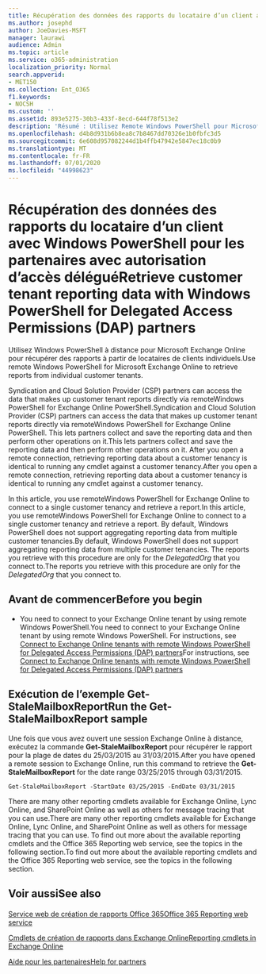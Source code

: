 ```yaml
---
title: Récupération des données des rapports du locataire d’un client avec Windows PowerShell pour les partenaires avec autorisation d’accès délégué
ms.author: josephd
author: JoeDavies-MSFT
manager: laurawi
audience: Admin
ms.topic: article
ms.service: o365-administration
localization_priority: Normal
search.appverid:
- MET150
ms.collection: Ent_O365
f1.keywords:
- NOCSH
ms.custom: ''
ms.assetid: 893e5275-30b3-433f-8ecd-644f78f513e2
description: 'Résumé : Utilisez Remote Windows PowerShell pour Microsoft Exchange Online pour récupérer des rapports à partir de locataires de clients individuels.'
ms.openlocfilehash: d4b8d931b6b8ea8c7b8467dd70326e1b0fbfc3d5
ms.sourcegitcommit: 6e608d957082244d1b4ffb47942e5847ec18c0b9
ms.translationtype: MT
ms.contentlocale: fr-FR
ms.lasthandoff: 07/01/2020
ms.locfileid: "44998623"
---
```

# <a name="retrieve-customer-tenant-reporting-data-with-windows-powershell-for-delegated-access-permissions-dap-partners"></a><span data-ttu-id="50aec-103">Récupération des données des rapports du locataire d’un client avec Windows PowerShell pour les partenaires avec autorisation d’accès délégué</span><span class="sxs-lookup"><span data-stu-id="50aec-103">Retrieve customer tenant reporting data with Windows PowerShell for Delegated Access Permissions (DAP) partners</span></span>

<span data-ttu-id="50aec-104">Utilisez Windows PowerShell à distance pour Microsoft Exchange Online pour récupérer des rapports à partir de locataires de clients individuels.</span><span class="sxs-lookup"><span data-stu-id="50aec-104">Use remote Windows PowerShell for Microsoft Exchange Online to retrieve reports from individual customer tenants.</span></span>
  
<span data-ttu-id="50aec-105">Syndication and Cloud Solution Provider (CSP) partners can access the data that makes up customer tenant reports directly via remoteWindows PowerShell for Exchange Online PowerShell.</span><span class="sxs-lookup"><span data-stu-id="50aec-105">Syndication and Cloud Solution Provider (CSP) partners can access the data that makes up customer tenant reports directly via remoteWindows PowerShell for Exchange Online PowerShell.</span></span> <span data-ttu-id="50aec-106">This lets partners collect and save the reporting data and then perform other operations on it.</span><span class="sxs-lookup"><span data-stu-id="50aec-106">This lets partners collect and save the reporting data and then perform other operations on it.</span></span> <span data-ttu-id="50aec-107">After you open a remote connection, retrieving reporting data about a customer tenancy is identical to running any cmdlet against a customer tenancy.</span><span class="sxs-lookup"><span data-stu-id="50aec-107">After you open a remote connection, retrieving reporting data about a customer tenancy is identical to running any cmdlet against a customer tenancy.</span></span>
  
<span data-ttu-id="50aec-108">In this article, you use remoteWindows PowerShell for Exchange Online to connect to a single customer tenancy and retrieve a report.</span><span class="sxs-lookup"><span data-stu-id="50aec-108">In this article, you use remoteWindows PowerShell for Exchange Online to connect to a single customer tenancy and retrieve a report.</span></span> <span data-ttu-id="50aec-109">By default, Windows PowerShell does not support aggregating reporting data from multiple customer tenancies.</span><span class="sxs-lookup"><span data-stu-id="50aec-109">By default, Windows PowerShell does not support aggregating reporting data from multiple customer tenancies.</span></span> <span data-ttu-id="50aec-110">The reports you retrieve with this procedure are only for the  _DelegatedOrg_ that you connect to.</span><span class="sxs-lookup"><span data-stu-id="50aec-110">The reports you retrieve with this procedure are only for the  _DelegatedOrg_ that you connect to.</span></span>
  
 
## <a name="before-you-begin"></a><span data-ttu-id="50aec-111">Avant de commencer</span><span class="sxs-lookup"><span data-stu-id="50aec-111">Before you begin</span></span>

- <span data-ttu-id="50aec-112">You need to connect to your Exchange Online tenant by using remote Windows PowerShell.</span><span class="sxs-lookup"><span data-stu-id="50aec-112">You need to connect to your Exchange Online tenant by using remote Windows PowerShell.</span></span> <span data-ttu-id="50aec-113">For instructions, see [Connect to Exchange Online tenants with remote Windows PowerShell for Delegated Access Permissions (DAP) partners](connect-to-exchange-online-tenants-with-remote-windows-powershell-for-delegated.md)</span><span class="sxs-lookup"><span data-stu-id="50aec-113">For instructions, see [Connect to Exchange Online tenants with remote Windows PowerShell for Delegated Access Permissions (DAP) partners](connect-to-exchange-online-tenants-with-remote-windows-powershell-for-delegated.md)</span></span>
    
## <a name="run-the-get-stalemailboxreport-sample"></a><span data-ttu-id="50aec-114">Exécution de l’exemple Get-StaleMailboxReport</span><span class="sxs-lookup"><span data-stu-id="50aec-114">Run the Get-StaleMailboxReport sample</span></span>

<span data-ttu-id="50aec-115">Une fois que vous avez ouvert une session Exchange Online à distance, exécutez la commande **Get-StaleMailboxReport** pour récupérer le rapport pour la plage de dates du 25/03/2015 au 31/03/2015.</span><span class="sxs-lookup"><span data-stu-id="50aec-115">After you have opened a remote session to Exchange Online, run this command to retrieve the **Get-StaleMailboxReport** for the date range 03/25/2015 through 03/31/2015.</span></span>
  
```
Get-StaleMailboxReport -StartDate 03/25/2015 -EndDate 03/31/2015
```

<span data-ttu-id="50aec-116">There are many other reporting cmdlets available for Exchange Online, Lync Online, and SharePoint Online as well as others for message tracing that you can use.</span><span class="sxs-lookup"><span data-stu-id="50aec-116">There are many other reporting cmdlets available for Exchange Online, Lync Online, and SharePoint Online as well as others for message tracing that you can use.</span></span> <span data-ttu-id="50aec-117">To find out more about the available reporting cmdlets and the Office 365 Reporting web service, see the topics in the following section.</span><span class="sxs-lookup"><span data-stu-id="50aec-117">To find out more about the available reporting cmdlets and the Office 365 Reporting web service, see the topics in the following section.</span></span>
  
## <a name="see-also"></a><span data-ttu-id="50aec-118">Voir aussi</span><span class="sxs-lookup"><span data-stu-id="50aec-118">See also</span></span>

#### 

[<span data-ttu-id="50aec-119">Service web de création de rapports Office 365</span><span class="sxs-lookup"><span data-stu-id="50aec-119">Office 365 Reporting web service</span></span>](https://go.microsoft.com/fwlink/p/?LinkId=532777)
  
[<span data-ttu-id="50aec-120">Cmdlets de création de rapports dans Exchange Online</span><span class="sxs-lookup"><span data-stu-id="50aec-120">Reporting cmdlets in Exchange Online</span></span>](https://go.microsoft.com/fwlink/p/?LinkId=526430)
  
[<span data-ttu-id="50aec-121">Aide pour les partenaires</span><span class="sxs-lookup"><span data-stu-id="50aec-121">Help for partners</span></span>](https://go.microsoft.com/fwlink/p/?LinkID=533477)

